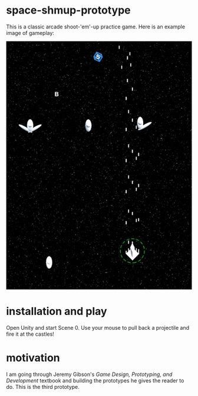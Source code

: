 # space-shmup-prototype

This is a classic arcade shoot-'em'-up practice game. Here is an example image of gameplay:

![alt tag](https://github.com/mplawley/space-shmup-prototype/blob/master/Example.jpg)


# installation and play

Open Unity and start Scene 0. Use your mouse to pull back a projectile and fire it at the castles!

# motivation

I am going through Jeremy Gibson's <i>Game Design, Prototyping, and Development</i> textbook and building the prototypes he gives the reader to do. This is the third prototype.

